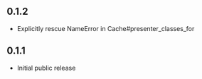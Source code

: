 0.1.2
-----

- Explicitly rescue NameError in Cache#presenter_classes_for

0.1.1
-----

- Initial public release
